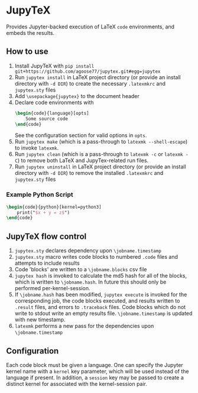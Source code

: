# JupyTeX
Provides Jupyter-backed execution of LaTeX `code` environments, and embeds the results. 

## How to use
1. Install JupyTeX with `pip install git+https://github.com/agoose77/jupytex.git#egg=jupytex`
2. Run `jupytex install` in LaTeX project directory (or provide an install directory with `-d DIR`) to create the necessary `.latexmkrc` and `jupytex.sty` files
3. Add `\usepackage{jupytex}` to the document header
4. Declare code environments with
    ```latex
    \begin{code}{language}[opts]
        Some source code
    \end{code}
    ```
    See the configuration section for valid options in `opts`.
5. Run `jupytex make` (which is a pass-through to `latexmk --shell-escape`) to invoke `latexmk`.
6. Run `jupytex clean` (which is a pass-through to `latexmk -c` or `latexmk -C`) to remove both LaTeX and JupyTex-related run files.
7. Run `jupytex uninstall` in LaTeX project directory (or provide an install directory with `-d DIR`) to remove the installed `.latexmkrc` and `jupytex.sty` files
### Example Python Script
```latex
\begin{code}{python}[kernel=python3]
    print("$x + y = z$")
\end{code}
```
## JupyTeX flow control
1. `jupytex.sty` declares dependency upon `\jobname.timestamp`
1. `jupytex.sty` macro writes code blocks to numbered `.code` files and attempts to include results
1. Code 'blocks' are written to a `\jobname.blocks` csv file
1. `jupytex hash` is invoked to calculate the md5 hash for all of the blocks, which is written to `\jobname.hash`. In future this should only be performed per-kernel-session.
1. If `\jobname.hash` has been modified, `jupytex execute` is invoked for the corresponding job, the code blocks executed, and results written to `.result` files, and errors to `.traceback` files. Code blocks which do not write to stdout write an empty results file. `\jobname.timestamp` is updated with new timestamp.
1. `latexmk` performs a new pass for the dependencies upon `\jobname.timestamp`

## Configuration
Each code block must be given a language. One can specify the Jupyter kernel name with a `kernel` key parameter, which will be used instead of the language if present. In addition, a `session` key may be passed to create a distinct kernel for associated with the kernel-session pair.
